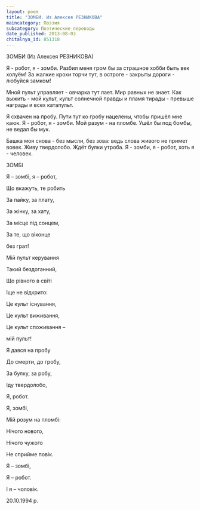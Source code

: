 ```yaml
---
layout: poem
title: "ЗОМБИ. Из Алексея РЕЗНИКОВА"
maincategory: Поэзия
subcategory: Поэтические переводы
date_published: 2013-08-03
chitalnya_id: 851318
---
```




ЗОМБИ
(Из Алексея РЕЗНИКОВА)

Я - робот, я - зомби.
Разбил меня гром бы
за страшное хобби
быть век холуём!
За жалкие крохи
торчи тут, в остроге -
закрыты дороги -
любуйся замком!

Мной пульт управляет -
овчарка тут лает.
Мир равных не знает.
Как выжить - мой культ,
культ солнечной правды
и пламя тирады -
превыше награды
и всех катапульт.

Я схвачен на пробу.
Пути тут ко гробу
нацелены, чтобы
пришёл мне каюк.
Я - робот, я - зомби.
Мой разум - на пломбе.
Ушёл бы под бомбы,
не ведал бы мук.

Башка моя снова - 
без мысли, без зова:
ведь слова живого
не примет вовек.
Живу твердолобо.
Ждёт булки утроба.
Я - зомби, я - робот,
хоть я - человек.

ЗОМБІ
 

Я – зомбі, я – робот,

Що вкажуть, те робить

За пайку, за плату,

За жінку, за хату,

За місце під сонцем,

За те, що віконце

без грат!

 

Мій пульт керування

Такий бездоганний,

Що рівного в світі

Іще не відкрито:

Це культ існування,

Це культ виживання,

Це культ споживання –

мій пульт!

Я дався на пробу

До смерти, до гробу,

За булку, за робу,

Іду твердолобо,

Я, робот.

Я, зомбі,

Мій розум на пломбі:

Нічого нового,

Нічого чужого

Не сприйме повік.

Я – зомбі,

Я – робот.

 

І я – чоловік.

 

20.10.1994 р.






